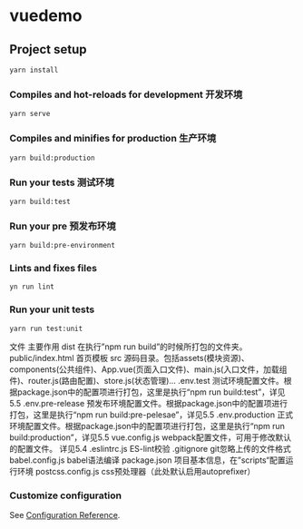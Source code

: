 # vuedemo

## Project setup
```
yarn install
```

### Compiles and hot-reloads for development   开发环境
```
yarn serve
```

### Compiles and minifies for production  生产环境
```
yarn build:production 
```

### Run your tests       测试环境     
```
yarn build:test
```

### Run your pre       预发布环境     
```
yarn build:pre-environment
```

### Lints and fixes files
```
yn run lint
```

### Run your unit tests
```
yarn run test:unit
```

文件	主要作用
dist	在执行”npm run build”的时候所打包的文件夹。
public/index.html	首页模板
src	源码目录。包括assets(模块资源)、components(公共组件)、App.vue(页面入口文件)、main.js(入口文件，加载组件)、router.js(路由配置)、store.js(状态管理)...
.env.test	测试环境配置文件。根据package.json中的配置项进行打包，这里是执行“npm run build:test”，详见5.5
.env.pre-release	预发布环境配置文件。根据package.json中的配置项进行打包，这里是执行“npm run build:pre-pelesae”，详见5.5
.env.production	正式环境配置文件。根据package.json中的配置项进行打包，这里是执行“npm run build:production”，详见5.5
vue.config.js	webpack配置文件，可用于修改默认的配置文件。 详见5.4
.eslintrc.js	ES-lint校验
.gitignore	git忽略上传的文件格式
babel.config.js	babel语法编译
package.json	项目基本信息，在”scripts“配置运行环境
postcss.config.js	css预处理器（此处默认启用autoprefixer）


### Customize configuration
See [Configuration Reference](https://cli.vuejs.org/config/).
